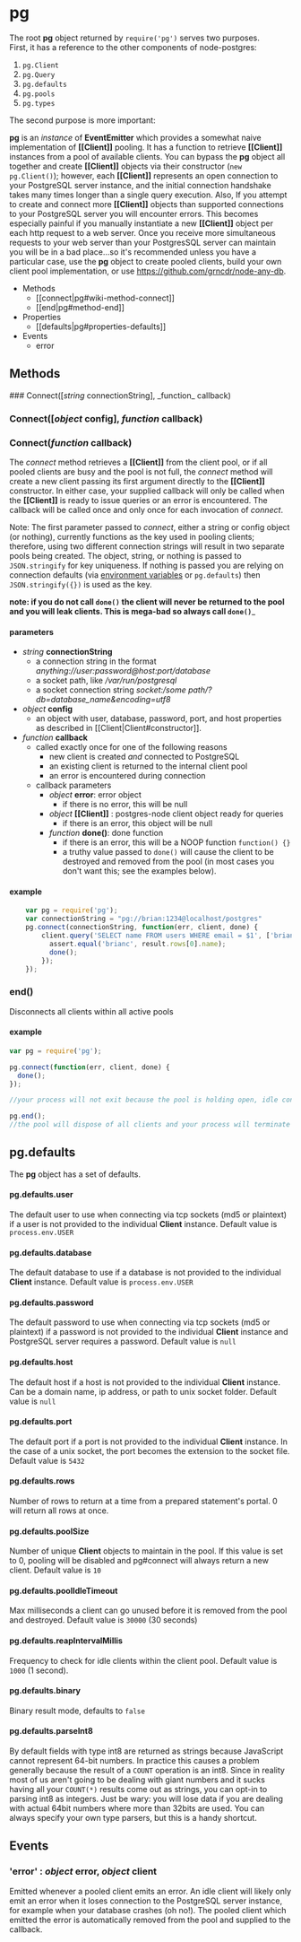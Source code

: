# pg

The root __pg__ object returned by `require('pg')` serves two purposes.  
First, it has a reference to the other components of node-postgres: 

1. `pg.Client` 
2. `pg.Query`
3. `pg.defaults`
4. `pg.pools`
5. `pg.types`

The second purpose is more important:

__pg__ is an _instance_ of __EventEmitter__ which provides a somewhat naive implementation of __[[Client]]__ pooling.  It has a function to retrieve __[[Client]]__ instances from a pool of available clients.  You can bypass the __pg__ object all together and create __[[Client]]__ objects via their constructor (`new pg.Client()`); however, each __[[Client]]__ represents an open connection to your PostgreSQL server instance, and the initial connection handshake takes many times longer than a single query execution.  Also, If you attempt to create and connect more __[[Client]]__ objects than supported connections to your PostgreSQL server you will encounter errors.  This becomes especially painful if you manually instantiate a new __[[Client]]__ object per each http request to a web server.  Once you receive more simultaneous requests to your web server than your PostgresSQL server can maintain you will be in a bad place...so it's recommended unless you have a particular case, use the __pg__ object to create pooled clients, build your own client pool implementation, or use https://github.com/grncdr/node-any-db.

* Methods
  * [[connect|pg#wiki-method-connect]]
  * [[end|pg#method-end]]
* Properties
  * [[defaults|pg#properties-defaults]]
* Events
  * error
## Methods


<a id="method-connect">
### Connect([<em>string</em> connectionString], _function_ callback)
</a>


### Connect([<em>object</em> config], _function_ callback)

### Connect(<em>function</em> callback)

The _connect_ method retrieves a __[[Client]]__ from the client pool, or if all pooled clients are busy and the pool is not full, the _connect_ method will create a new client passing its first argument directly to the __[[Client]]__ constructor.  In either case, your supplied callback will only be called when the __[[Client]]__ is ready to issue queries or an error is encountered.  The callback will be called once and only once for each invocation of _connect_.  

Note: The first parameter passed to _connect_, either a string or config object (or nothing), currently functions as the key used in pooling clients; therefore, using two different connection strings will result in two separate pools being created.  The object, string, or nothing is passed to `JSON.stringify` for key uniqueness.  If nothing is passed you are relying on connection defaults (via [environment variables](http://www.postgresql.org/docs/9.1/static/plpython-envar.html) or `pg.defaults`) then `JSON.stringify({})` is used as the key.

__note: if you do not call `done()` the client will never be returned to the pool and you will leak clients.  This is mega-bad so always call `done()`___

#### parameters

* _string_ __connectionString__
  * a connection string in the format _anything://user:password@host:port/database_
  * a socket path, like _/var/run/postgresql_
  * a socket connection string _socket:/some path/?db=database_name&encoding=utf8_
* _object_ __config__
  * an object with user, database, password, port, and host properties as described in [[Client|Client#constructor]].
* _function_ __callback__
  * called exactly once for one of the following reasons
    * new client is created _and_ connected to PostgreSQL
    * an existing client is returned to the internal client pool
    * an error is encountered during connection
  * callback parameters
    * _object_ __error__: error object
      * if there is no error, this will be null
    * _object_ __[[Client]]__ : postgres-node client object ready for queries
      * if there is an error, this object will be null
    * _function_ __done()__: done function
      * if there is an error, this will be a NOOP function `function() {}`
      * a truthy value passed to `done()` will cause the client to be destroyed and removed from the pool (in most cases you don't want this; see the examples below).


#### example
```javascript
    var pg = require('pg');
    var connectionString = "pg://brian:1234@localhost/postgres"
    pg.connect(connectionString, function(err, client, done) {
        client.query('SELECT name FROM users WHERE email = $1', ['brian@example.com'], function(err, result) {
          assert.equal('brianc', result.rows[0].name);
          done();
        });
    });
```

### end()

Disconnects all clients within all active pools

#### example
```js
var pg = require('pg');

pg.connect(function(err, client, done) {
  done();
});

//your process will not exit because the pool is holding open, idle connections to the server

pg.end();
//the pool will dispose of all clients and your process will terminate
```

## pg.defaults

The __pg__ object has a set of defaults.
 
#### pg.defaults.user

The default user to use when connecting via tcp sockets (md5 or plaintext) if a user is not provided to the individual __Client__ instance.  Default value is `process.env.USER`

#### pg.defaults.database

The default database to use if a database is not provided to the individual __Client__ instance.  Default value is `process.env.USER`

#### pg.defaults.password

The default password to use when connecting via tcp sockets (md5 or plaintext) if a password is not provided to the individual __Client__ instance and PostgreSQL server requires a password. Default value is `null`

#### pg.defaults.host

The default host if a host is not provided to the individual __Client__ instance.  Can be a domain name, ip address, or path to unix socket folder.  Default value is `null`

#### pg.defaults.port

The default port if a port is not provided to the individual __Client__ instance.  In the case of a unix socket, the port becomes the extension to the socket file.  Default value is `5432`

#### pg.defaults.rows

Number of rows to return at a time from a prepared statement's portal. 0 will return all rows at once.

#### pg.defaults.poolSize

Number of unique __Client__ objects to maintain in the pool.  If this value is set to 0, pooling will be disabled and pg#connect will always return a new client. Default value is `10`

#### pg.defaults.poolIdleTimeout

Max milliseconds a client can go unused before it is removed from the pool and destroyed. Default value is `30000` (30 seconds)

#### pg.defaults.reapIntervalMillis

Frequency to check for idle clients within the client pool. Default value is `1000` (1 second).

#### pg.defaults.binary

Binary result mode, defaults to `false`

#### pg.defaults.parseInt8

By default fields with type int8 are returned as strings because JavaScript cannot represent 64-bit numbers. In practice this causes a problem generally because the result of a `COUNT` operation is an int8. Since in reality most of us aren't going to be dealing with giant numbers and it sucks having all your `COUNT(*)` results come out as strings, you can opt-in to parsing int8 as integers.  Just be wary: you will lose data if you are dealing with actual 64bit numbers where more than 32bits are used.  You can always specify your own type parsers, but this is a handy shortcut.

## Events

### 'error' : _object_ error, _object_ client

Emitted whenever a pooled client emits an error.  An idle client will likely only emit an error when it loses connection to the PostgreSQL server instance, for example when your database crashes (oh no!).  The pooled client which emitted the error is automatically removed from the pool and supplied to the callback.